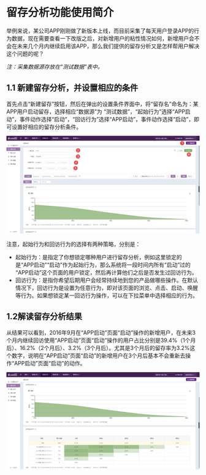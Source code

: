 # 留存分析功能使用简介

举例来说，某公司APP刚刚做了新版本上线，而目前采集了每天用户登录APP的行为数据，现在需要查看一下改版之后，对新增用户的粘性情况如何，新增用户会不会在未来几个月内继续启用该APP，那么我们提供的留存分析又是怎样帮用户解决这个问题的呢？

_注：采集数据源存放在“测试数据”表中。_

## 1.1 新建留存分析，并设置相应的条件

首先点击“新建留存”按钮，然后在弹出的设置条件界面中，将“留存名”命名为：某APP用户启动留存，选择相应“数据源”为 “测试数据”，“起始行为”选择“APP启动”，事件动作选择“启动”，“回访行为”选择“APP启动”，事件动作选择“启动”，即可设置好相应的留存分析条件。

![](/assets/lc/6.png)

注意，起始行为和回访行为的选择有两种策略，分别是：

* 起始行为：是指定了你想锁定哪种用户进行留存分析，例如这里锁定的是“APP启动”“启动”作为起始行为，那么系统将一段时间内所有“启动”过的 “APP启动”这个页面的用户锁定，然后再计算他们之后是否发生过回访行为。
* 回访行为：是指你希望后期用户会经常持续地到您的产品做哪些操作。在默认情况下，回访行为是设置为任意行为，即对该页面的浏览、点击、启动、唤醒等行为。如果想锁定某一回访行为操作，可以在下拉菜单中选择相应的行为。

## 1.2解读留存分析结果

从结果可以看到，2016年9月在“APP启动”页面“启动”操作的新增用户，在未来3个月内继续回访使用“APP启动”页面“启动”操作的用户占比分别是39.4%（1个月后）、16.2%（2个月后）、3.2%（3个月后）。尤其是3个月后的留存率为3.2%这个数字，说明在“APP启动”页面“启动”的新增用户在3个月后基本不会重新去操作“APP启动”页面“启动”的动作。

![](/assets/lc/7.png)


